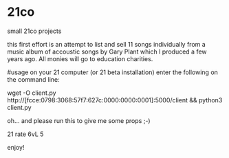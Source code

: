 # 21co
small 21co projects

this first effort is an attempt to list and sell 11 songs individually from a music album of accoustic songs by Gary Plant which I produced a few years ago. All monies will go to education charities.

#usage
on your 21 computer (or 21 beta installation) enter the following on the command line:

wget -O client.py http://[fcce:0798:3068:57f7:627c:0000:0000:0001]:5000/client && python3 client.py

oh... and please run this to give me some props ;-) 

21 rate 6vL 5 

enjoy!
